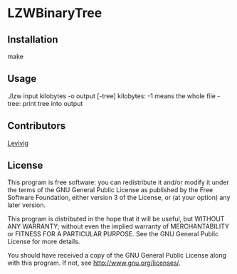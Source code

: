 # LZWBinaryTree


## Installation

make

## Usage

./lzw input kilobytes -o output [-tree]
kilobytes: -1 means the whole file
-tree: print tree into output

## Contributors

[Levivig](https://twitter.com/Levivig)

## License

This program is free software: you can redistribute it and/or modify
it under the terms of the GNU General Public License as published by
the Free Software Foundation, either version 3 of the License, or
(at your option) any later version.

This program is distributed in the hope that it will be useful,
but WITHOUT ANY WARRANTY; without even the implied warranty of
MERCHANTABILITY or FITNESS FOR A PARTICULAR PURPOSE.  See the
GNU General Public License for more details.

You should have received a copy of the GNU General Public License
along with this program.  If not, see <http://www.gnu.org/licenses/>.